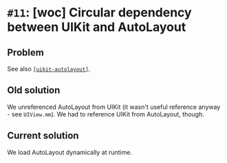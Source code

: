 # `#11`: [woc] Circular dependency between UIKit and AutoLayout

## Problem

See also [`[uikit-autolayout]`](../winobjc.md).

## Old solution

We unreferenced AutoLayout from UIKit (it wasn't useful reference anyway - see
`UIView.mm`). We had to reference UIKit from AutoLayout, though.

## Current solution

We load AutoLayout dynamically at runtime.
